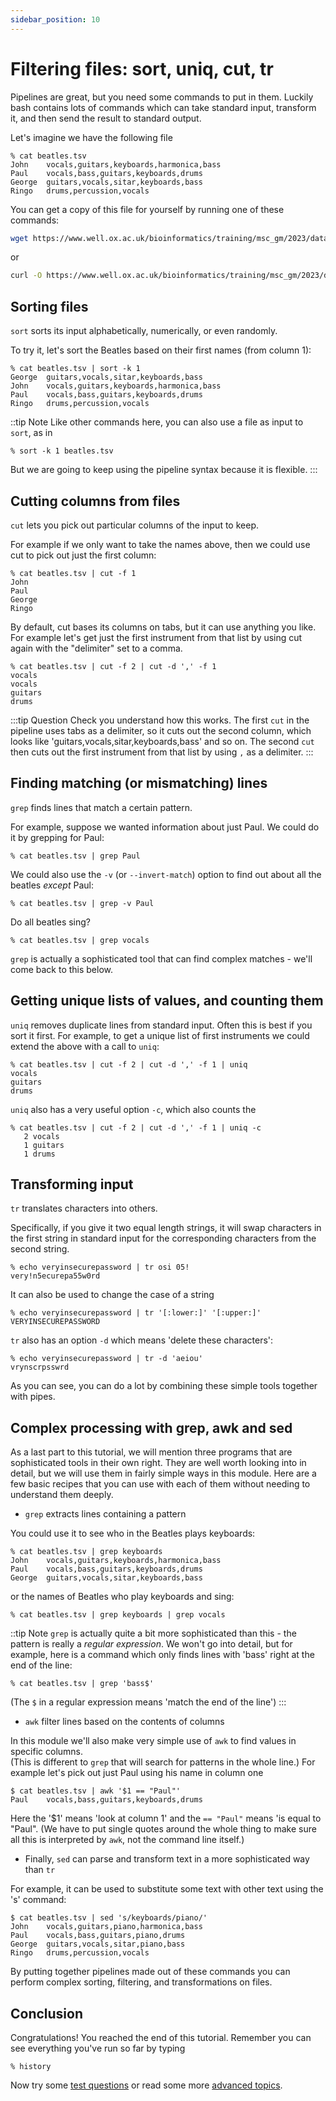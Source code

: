 ```yaml
---
sidebar_position: 10
---
```


# Filtering files: sort, uniq, cut, tr

Pipelines are great, but you need some commands to put in them. Luckily bash contains lots of commands which can take
standard input, transform it, and then send the result to standard output.

Let's imagine we have the following file

~~~~
% cat beatles.tsv 
John	vocals,guitars,keyboards,harmonica,bass
Paul	vocals,bass,guitars,keyboards,drums
George	guitars,vocals,sitar,keyboards,bass
Ringo	drums,percussion,vocals
~~~~

You can get a copy of this file for yourself by running one of these commands:

```sh
wget https://www.well.ox.ac.uk/bioinformatics/training/msc_gm/2023/data/beatles.tsv
```

or 
```sh
curl -O https://www.well.ox.ac.uk/bioinformatics/training/msc_gm/2023/data/beatles.tsv
```

## Sorting files

`sort` sorts its input alphabetically, numerically, or even randomly.

To try it, let's sort the Beatles based on their first names (from column 1):

~~~~
% cat beatles.tsv | sort -k 1
George	guitars,vocals,sitar,keyboards,bass
John	vocals,guitars,keyboards,harmonica,bass
Paul	vocals,bass,guitars,keyboards,drums
Ringo	drums,percussion,vocals
~~~~

::tip Note
Like other commands here, you can also use a file as input to `sort`, as in 
```
% sort -k 1 beatles.tsv
```

But we are going to keep using the pipeline syntax because it is flexible.
:::


## Cutting columns from files

`cut` lets you pick out particular columns of the input to keep.

For example if we only want to take the names above, then we could use cut to pick out just the first column:

~~~~
% cat beatles.tsv | cut -f 1
John
Paul
George
Ringo
~~~~

By default, cut bases its columns on tabs, but it can use anything you like. For example let's get just the first
instrument from that list by using cut again with the "delimiter" set to a comma.

~~~~
% cat beatles.tsv | cut -f 2 | cut -d ',' -f 1
vocals
vocals
guitars
drums
~~~~

:::tip Question
Check you understand how this works.  The first `cut` in the pipeline uses tabs as a delimiter, so it cuts out the second column, which looks like 'guitars,vocals,sitar,keyboards,bass' and so on.  The second `cut` then cuts out the first instrument from that list by using `,` as a delimiter.
:::

## Finding matching (or mismatching) lines

`grep` finds lines that match a certain pattern.

For example, suppose we wanted information about just Paul.  We could do it by grepping for Paul:
```
% cat beatles.tsv | grep Paul
```

We could also use the `-v` (or `--invert-match`) option to find out about all the beatles *except* Paul:
```
% cat beatles.tsv | grep -v Paul
```

Do all beatles sing?
```
% cat beatles.tsv | grep vocals
```

`grep` is actually a sophisticated tool that can find complex matches - we'll come back to this below.

## Getting unique lists of values, and counting them

`uniq` removes duplicate lines from standard input.  Often this is best if you sort it first.
For example, to get a unique list of first instruments we could extend the above with a call to `uniq`:

~~~~
% cat beatles.tsv | cut -f 2 | cut -d ',' -f 1 | uniq
vocals
guitars
drums
~~~~

`uniq` also has a very useful option `-c`, which also counts the 

```
% cat beatles.tsv | cut -f 2 | cut -d ',' -f 1 | uniq -c
   2 vocals
   1 guitars
   1 drums
```

## Transforming input

`tr` translates characters into others.

Specifically, if you give it two equal length strings, it will swap characters in the first string in standard input for the
corresponding characters from the second string.

~~~~
% echo veryinsecurepassword | tr osi 05!
very!n5ecurepa55w0rd
~~~~

It can also be used to change the case of a string

~~~~
% echo veryinsecurepassword | tr '[:lower:]' '[:upper:]'
VERYINSECUREPASSWORD
~~~~

`tr` also has an option `-d` which means 'delete these characters':
~~~~
% echo veryinsecurepassword | tr -d 'aeiou'
vrynscrpsswrd
~~~~

As you can see, you can do a lot by combining these simple tools together with pipes.

## Complex processing with grep, awk and sed

As a last part to this tutorial, we will mention three programs that are sophisticated tools in their own right. They
are well worth looking into in detail, but we will use them in fairly simple ways in this module. Here are a
few basic recipes that you can use with each of them without needing to understand them deeply.

* `grep` extracts lines containing a pattern

You could use it to see who in the Beatles plays keyboards:

~~~~
% cat beatles.tsv | grep keyboards
John	vocals,guitars,keyboards,harmonica,bass
Paul	vocals,bass,guitars,keyboards,drums
George	guitars,vocals,sitar,keyboards,bass
~~~~

or the names of Beatles who play keyboards and sing:
```
% cat beatles.tsv | grep keyboards | grep vocals
```

::tip Note
`grep` is actually quite a bit more sophisticated than this - the pattern is really a *regular expression*. We won't go
into detail, but for example, here is a command which only finds lines with 'bass' right at the end of the line:

```
% cat beatles.tsv | grep 'bass$'
```

(The `$` in a regular expression means 'match the end of the line')
:::

* `awk` filter lines based on the contents of columns

In this module we'll also make very simple use of `awk` to find values in specific columns.  
(This is different to `grep` that will search for patterns in the whole line.)
For example let's pick out just Paul using his name in column one

~~~~
$ cat beatles.tsv | awk '$1 == "Paul"'
Paul	vocals,bass,guitars,keyboards,drums
~~~~

Here the '$1' means 'look at column 1' and the `== "Paul"` means 'is equal to "Paul".  (We have to put single quotes
around the whole thing to make sure all this is interpreted by `awk`, not the command line itself.)


* Finally, `sed` can parse and transform text in a more sophisticated way than `tr`

For example, it can be used to substitute some text with other text using the 's' command:

~~~~
$ cat beatles.tsv | sed 's/keyboards/piano/'
John	vocals,guitars,piano,harmonica,bass
Paul	vocals,bass,guitars,piano,drums
George	guitars,vocals,sitar,piano,bass
Ringo	drums,percussion,vocals
~~~~

By putting together pipelines made out of these commands you can perform complex sorting, filtering, and transformations
on files.


## Conclusion

Congratulations!  You reached the end of this tutorial.  Remember you can see everything you've run so far by typing
```
% history
```

Now try some [test questions](10_questions.md) or read some more [advanced topics](./appendices/).

